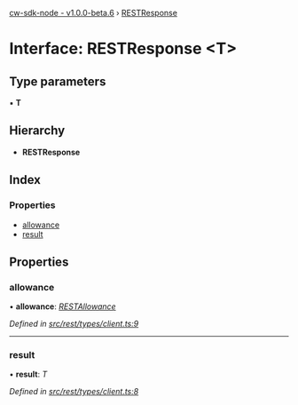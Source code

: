 [cw-sdk-node - v1.0.0-beta.6](../README.md) › [RESTResponse](restresponse.md)

# Interface: RESTResponse <**T**>

## Type parameters

▪ **T**

## Hierarchy

* **RESTResponse**

## Index

### Properties

* [allowance](restresponse.md#allowance)
* [result](restresponse.md#result)

## Properties

###  allowance

• **allowance**: *[RESTAllowance](restallowance.md)*

*Defined in [src/rest/types/client.ts:9](https://github.com/cryptowatch/cw-sdk-node/blob/bf249b1/src/rest/types/client.ts#L9)*

___

###  result

• **result**: *T*

*Defined in [src/rest/types/client.ts:8](https://github.com/cryptowatch/cw-sdk-node/blob/bf249b1/src/rest/types/client.ts#L8)*
